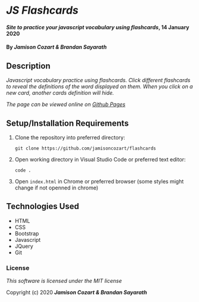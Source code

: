 # _JS Flashcards_

#### _Site to practice your javascript vocabulary using flashcards_, 14 January 2020

#### By _**Jamison Cozart & Brandan Sayarath**_

## Description

_Javascript vocabulary practice using flashcards. Click different flashcards to reveal the definitions of the word displayed on them. When you click on a new card, another cards definition will hide._

_The page can be viewed online on [Github Pages](https://jamisoncozart.github.io/flashcards/)_

## Setup/Installation Requirements

1. Clone the repository into preferred directory:
    ```
    git clone https://github.com/jamisoncozart/flashcards
    ```
2. Open working directory in Visual Studio Code or preferred text editor:
    ```
    code .
    ```
3. Open `index.html` in Chrome or preferred browser (some styles might change if not openned in chrome)

## Technologies Used

* HTML
* CSS
* Bootstrap
* Javascript
* JQuery
* Git

### License

*This software is licensed under the MIT license*

Copyright (c) 2020 **_Jamison Cozart & Brandan Sayarath_**
